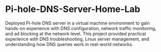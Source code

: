 # Pi-hole-DNS-Server-Home-Lab
Deployed Pi-hole DNS server in a virtual machine environment to gain hands-on experience with DNS configuration, network traffic monitoring, and ad blocking at the network level. This project provided practical experience with DNS troubleshooting, Linux server management, and understanding how DNS queries work in real-world networks.
